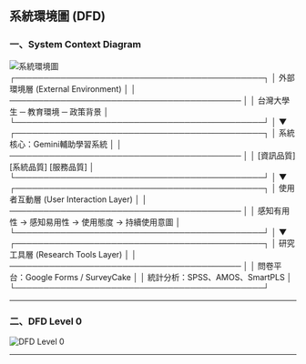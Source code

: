 ## 系統環境圖 (DFD)
### 一、System Context Diagram
![系統環境圖](SystemContextDiagram.png)
┌────────────────────────────────────────────┐
│                  外部環境層 (External Environment)                      │
│ ───────────────────────────────────────── │
│  台灣大學生 ─ 教育環境 ─ 政策背景                                 │
└────────────────────────────────────────────┘
                │
                ▼
┌────────────────────────────────────────────┐
│              系統核心：Gemini輔助學習系統                              │
│ ───────────────────────────────────────── │
│  [資訊品質] [系統品質] [服務品質]                                    │
└────────────────────────────────────────────┘
                │
                ▼
┌────────────────────────────────────────────┐
│           使用者互動層 (User Interaction Layer)                   │
│ ───────────────────────────────────────── │
│ 感知有用性 → 感知易用性 → 使用態度 → 持續使用意圖 │
└────────────────────────────────────────────┘
                │
                ▼
┌────────────────────────────────────────────┐
│              研究工具層 (Research Tools Layer)                     │
│ ───────────────────────────────────────── │
│ 問卷平台：Google Forms / SurveyCake                              │
│ 統計分析：SPSS、AMOS、SmartPLS                                 │
└────────────────────────────────────────────┘

---
### 二、DFD Level 0
![DFD Level 0](DFDLevel0.png)

---
